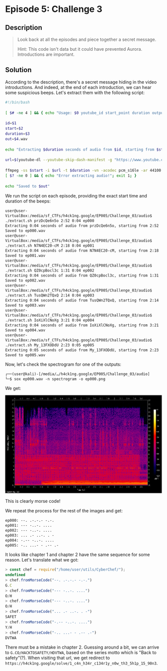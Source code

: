 # Episode 5: Challenge 3

## Description

> Look back at all the episodes and piece together a secret message.
> 
> Hint: This code isn't data but it could have prevented Aurora. Introductions are important. 



## Solution

According to the description, there's a secret message hiding in the video introductions. And indeed, at the end of each introduction, we can hear some suspicious beeps.
Let's extract them with the following script:

```bash
#!/bin/bash

[ $# -ne 4 ] && { echo "Usage: $0 youtube_id start_point duration output_file"; exit 1; }

id=$1
start=$2
duration=$3
out=$4.wav

echo "Extracting $duration seconds of audio from $id, starting from $start"

url=$(youtube-dl --youtube-skip-dash-manifest -g "https://www.youtube.com/watch?v=$id" | tail -n 1)

ffmpeg -ss $start -i $url -t $duration -vn -acodec pcm_s16le -ar 44100 -ac 1 -y $out > /dev/null 2>&1
[ $? -ne 0 ] && { echo "Error extracting audio!"; exit 1; }

echo "Saved to $out"
```

We run the script on each episode, providing the exact start time and duration of the beeps:

```console
user@user-VirtualBox:/media/sf_CTFs/h4ck1ng.google/EP005/Challenge_03/audio$ ./extract.sh przDcQe6n5o 2:52 0:04 ep000
Extracting 0:04 seconds of audio from przDcQe6n5o, starting from 2:52
Saved to ep000.wav
user@user-VirtualBox:/media/sf_CTFs/h4ck1ng.google/EP005/Challenge_03/audio$ ./extract.sh N7N4EC20-cM 2:18 0:04 ep001
Extracting 0:04 seconds of audio from N7N4EC20-cM, starting from 2:18
Saved to ep001.wav
user@user-VirtualBox:/media/sf_CTFs/h4ck1ng.google/EP005/Challenge_03/audio$ ./extract.sh QZ0cpBocl3c 1:31 0:04 ep002
Extracting 0:04 seconds of audio from QZ0cpBocl3c, starting from 1:31
Saved to ep002.wav
user@user-VirtualBox:/media/sf_CTFs/h4ck1ng.google/EP005/Challenge_03/audio$ ./extract.sh TusQWn2TQxQ 2:14 0:04 ep003
Extracting 0:04 seconds of audio from TusQWn2TQxQ, starting from 2:14
Saved to ep003.wav
user@user-VirtualBox:/media/sf_CTFs/h4ck1ng.google/EP005/Challenge_03/audio$ ./extract.sh IoXiXlCNoXg 3:21 0:04 ep004
Extracting 0:04 seconds of audio from IoXiXlCNoXg, starting from 3:21
Saved to ep004.wav
user@user-VirtualBox:/media/sf_CTFs/h4ck1ng.google/EP005/Challenge_03/audio$ ./extract.sh My_13FXODdU 2:23 0:05 ep005
Extracting 0:05 seconds of audio from My_13FXODdU, starting from 2:23
Saved to ep005.wav
```

Now, let's check the spectrogram for one of the outputs:

```console
┌──(user@kali)-[/media/…/h4ck1ng.google/EP005/Challenge_03/audio]
└─$ sox ep000.wav -n spectrogram -o ep000.png
```

We get:

![](images/ep000.png)

This is clearly morse code!

We repeat the process for the rest of the images and get:

```
ep000: --. .-.-.- -.-.
ep001: --- -..-. ....
ep002: --- -..-. ....
ep003: ... .- ..-. . -
ep004: -.-- -..-. ....
ep005: -.. ...- - .-- .-
```

It looks like chapter 1 and chapter 2 have the same sequence for some reason. Let's translate what we got:

```javascript
> const chef = require("/home/user/utils/CyberChef/");
undefined
> chef.fromMorseCode("--. .-.-.- -.-.")
G.C
> chef.fromMorseCode("--- -..-. ....")
O/H
> chef.fromMorseCode("--- -..-. ....")
O/H
> chef.fromMorseCode("... .- ..-. . -")
SAFET
> chef.fromMorseCode("-.-- -..-. ....")
Y/H
> chef.fromMorseCode("-.. ...- - .-- .-")
DVTWA
```

There must be a mistake in chapter 2. Guessing around a bit, we can arrive to `G.CO/HACKTOSAFETY/HDVTWA`, based on the series motto which is "Back to safety"(?). When visiting that url, we get redirect to `https://h4ck1ng.google/solve/1_c4n_h34r_c134r1y_n0w_th3_5h1p_15_90n3`.
